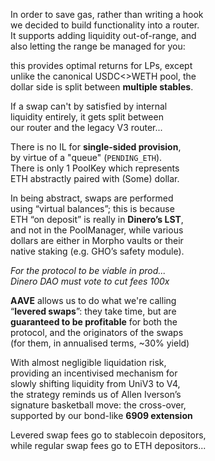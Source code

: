In order to save gas, rather than writing a hook  
we decided to build functionality into a router.  
It supports adding liquidity out-of-range, and  
also letting the range be managed for you:  

this provides optimal returns for LPs, except  
unlike the canonical USDC<>WETH pool, the  
dollar side is split between **multiple stables**.  

If a swap can't by satisfied by internal  
liquidity entirely, it gets split between  
our router and the legacy V3 router...

There is no IL for **single-sided provision**,  
by virtue of a "queue" (`PENDING_ETH`).  
There is only 1 PoolKey which represents  
ETH abstractly paired with (Some) dollar.  

In being abstract, swaps are performed  
using “virtual balances”; this is because  
ETH “on deposit” is really in **Dinero’s LST**,  
and not in the PoolManager, while various  
dollars are either in Morpho vaults or their  
native staking (e.g. GHO’s safety module).  

*For the protocol to be viable in prod...  
Dinero DAO must vote to cut fees 100x*  

**AAVE** allows us to do what we're calling  
“**levered swaps**”: they take time, but are  
**guaranteed to be profitable** for both the  
protocol, and the originators of the swaps  
(for them, in annualised terms, ~30% yield)

With almost negligible liquidation risk,  
providing an incentivised mechanism for  
slowly shifting liquidity from UniV3 to V4,  
the strategy reminds us of Allen Iverson’s  
signature basketball move: the cross-over,  
supported by our bond-like **6909 extension**  

Levered swap fees go to stablecoin depositors,  
while regular swap fees go to ETH depositors...  
